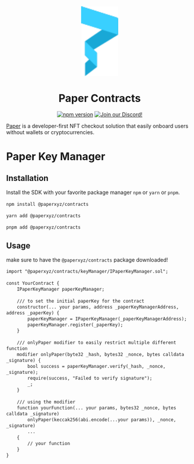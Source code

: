 <p align="center">
    <br />
    <a href="https://paper.xyz"><img src="https://raw.githubusercontent.com/paperxyz/react-client-sdk/main/assets/paper-logo.svg" width="100" alt=""/></a>
    <br />
</p>
<h1 align="center">Paper Contracts</h1>
<p align="center">
    <a href="https://www.npmjs.com/package/@paperxyz/contracts"><img src="https://img.shields.io/github/package-json/v/paperxyz/contracts?color=red&label=npm&logo=npm" alt="npm version"/></a>
    <a href="https://discord.gg/mnUa29J2Fp"><img alt="Join our Discord!" src="https://img.shields.io/discord/936354866358546453.svg?color=7289da&label=discord&logo=discord&style=flat"/></a>
</p>

[Paper](https://paper.xyz) is a developer-first NFT checkout solution that easily onboard users without wallets or cryptocurrencies.

# Paper Key Manager

## Installation

Install the SDK with your favorite package manager `npm` or `yarn` or `pnpm`.

`npm install @paperxyz/contracts`

`yarn add @paperxyz/contracts`

`pnpm add @paperxyz/contracts`

## Usage

make sure to have the `@paperxyz/contracts` package downloaded!

```solidity
import "@paperxyz/contracts/keyManager/IPaperKeyManager.sol";

const YourContract {
    IPaperKeyManager paperKeyManager;

    /// to set the initial paperKey for the contract
    constructor(... your params, address _paperKeyManagerAddress, address _paperKey) {
        paperKeyManager = IPaperKeyManager(_paperKeyManagerAddress);
        paperKeyManager.register(_paperKey);
    }

    /// onlyPaper modifier to easily restrict multiple different function
    modifier onlyPaper(byte32 _hash, bytes32 _nonce, bytes calldata _signature) {
        bool success = paperKeyManager.verify(_hash, _nonce, _signature);
        require(success, "Failed to verify signature");
        _;
    }

    /// using the modifier
    function yourFunction(... your params, bytes32 _nonce, bytes calldata _signature)
        onlyPaper(keccak256(abi.encode(...your params)), _nonce, _signature)
        ...
    {
        // your function
    }
}
```

